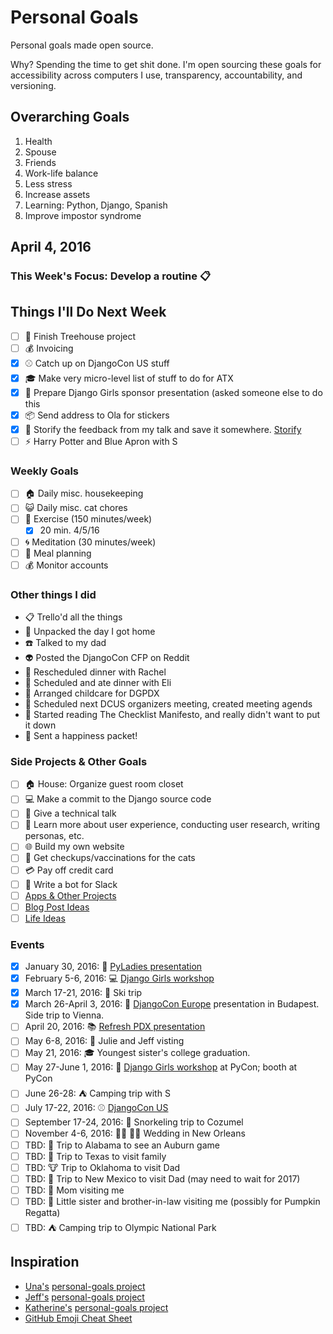 
# Personal Goals

Personal goals made open source.

Why? Spending the time to get shit done. I'm open sourcing these goals for accessibility across computers I use, transparency, accountability, and versioning.

## Overarching Goals

1. Health
2. Spouse
2. Friends 
1. Work-life balance 
1. Less stress
1. Increase assets 
1. Learning: Python, Django, Spanish
3. Improve impostor syndrome

## April 4, 2016

### This Week's Focus:  Develop a routine :clipboard:

## Things I'll Do Next Week
- [ ] :deciduous_tree: Finish Treehouse project 
- [ ] :moneybag: Invoicing 
- [x] :baseball: Catch up on DjangoCon US stuff 
- [x] :mortar_board: Make very micro-level list of stuff to do for ATX 
- [x] :money_with_wings: Prepare Django Girls sponsor presentation (asked someone else to do this
- [x] :package: Send address to Ola for stickers  
- [x] :thought_balloon: Storify the feedback from my talk and save it somewhere. [Storify](https://storify.com/laceynwilliams/getting-started)
- [ ] :zap: Harry Potter and Blue Apron with S 

### Weekly Goals 

- [ ] :house: Daily misc. housekeeping
- [ ] :smiley_cat: Daily misc. cat chores
- [ ] :shoe: Exercise (150 minutes/week) 
  - [x] 20 min. 4/5/16
- [ ] :cyclone: Meditation (30 minutes/week) 
- [ ] :fork_and_knife: Meal planning
- [ ] :moneybag: Monitor accounts 

### Other things I did 
- :clipboard: Trello'd all the things 
- :handbag: Unpacked the day I got home 
- :telephone: Talked to my dad 
- :alien: Posted the DjangoCon CFP on Reddit
- :curry: Rescheduled dinner with Rachel 
- :pizza: Scheduled and ate dinner with Eli 
- :baby: Arranged childcare for DGPDX 
- :calendar: Scheduled next DCUS organizers meeting, created meeting agends 
- :book: Started reading The Checklist Manifesto, and really didn't want to put it down
- :love_letter: Sent a happiness packet! 


### Side Projects & Other Goals

- [ ] :house: House: Organize guest room closet
- [ ] :computer: Make a commit to the Django source code 
- [ ] :wrench: Give a technical talk 
- [ ] :dancers: Learn more about user experience, conducting user research, writing personas, etc. 
- [ ] :globe_with_meridians: Build my own website
- [ ] :syringe: Get checkups/vaccinations for the cats 
- [ ] :credit_card: Pay off credit card 
- [ ] :older_woman: Write a bot for Slack 
- [ ] [Apps & Other Projects](ideas/app-ideas.md)
- [ ] [Blog Post Ideas](ideas/blog-ideas.md)
- [ ] [Life Ideas](ideas/life-ideas.md)

### Events 
- [x] January 30, 2016: :microphone: [PyLadies presentation](https://www.youtube.com/watch?v=OAQAXVU1jIo)
- [x] February 5-6, 2016: :computer: [Django Girls workshop](https://djangogirls.org/portland/)
- [x] March 17-21, 2016: :ski: Ski trip 
- [x] March 26-April 3, 2016: :european_castle: [DjangoCon Europe](https://djangocon.eu/) presentation in Budapest. Side trip to Vienna.
- [ ] April 20, 2016: :books: [Refresh PDX presentation](http://rfrshpdx.org/jane-austen-on-python-tips-from-an-english-major-on-writing-better-code/)
- [ ] May 6-8, 2016: :couple: Julie and Jeff visting
- [ ] May 21, 2016: :mortar_board: Youngest sister's college graduation. 
- [ ] May 27-June 1, 2016: :love_letter: [Django Girls workshop](https://djangogirls.org/pycon/) at PyCon; booth at PyCon
- [ ] June 26-28: :tent: Camping trip with S 
- [ ] July 17-22, 2016: :baseball: [DjangoCon US](https://2016.djangocon.us/) 
- [ ] September 17-24, 2016: :tropical_fish: Snorkeling trip to Cozumel 
- [ ] November 4-6, 2016: :bride_with_veil: :bride_with_veil: Wedding in New Orleans
- [ ] TBD: :football: Trip to Alabama to see an Auburn game 
- [ ] TBD: :star2: Trip to Texas to visit family 
- [ ] TBD: :cow: Trip to Oklahoma to visit Dad 
- [ ] TBD: :sunrise_over_mountains: Trip to New Mexico to visit Dad (may need to wait for 2017) 
- [ ] TBD: :woman: Mom visiting me 
- [ ] TBD: :jack_o_lantern: Little sister and brother-in-law visiting me (possibly for Pumpkin Regatta)
- [ ] TBD: :tent: Camping trip to Olympic National Park 

## Inspiration

- [Una's](https://github.com/una) [personal-goals project](https://github.com/una/personal-goals)
- [Jeff's](https://github.com/jefftriplett) [personal-goals project](https://github.com/jefftriplett/personal-goals) 
- [Katherine's](https://github.com/KatherineMichel) [personal-goals project](https://github.com/KatherineMichel/personal-goals)
- [GitHub Emoji Cheat Sheet](http://www.emoji-cheat-sheet.com/) 
